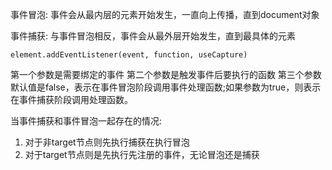 事件冒泡: 事件会从最内层的元素开始发生，一直向上传播，直到document对象

事件捕获: 与事件冒泡相反，事件会从最外层开始发生，直到最具体的元素

`element.addEventListener(event, function, useCapture)`

第一个参数是需要绑定的事件
第二个参数是触发事件后要执行的函数
第三个参数默认值是false，表示在事件冒泡阶段调用事件处理函数;如果参数为true，则表示在事件捕获阶段调用处理函数。

当事件捕获和事件冒泡一起存在的情况:

  1. 对于非target节点则先执行捕获在执行冒泡
  2. 对于target节点则是先执行先注册的事件，无论冒泡还是捕获